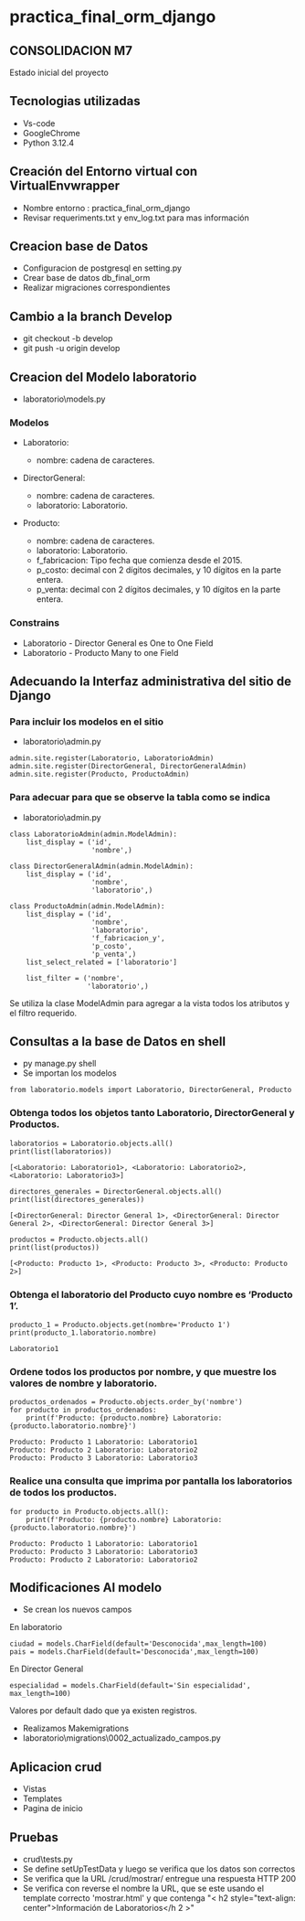 # practica_final_orm_django

## CONSOLIDACION M7

Estado inicial del proyecto

## Tecnologias utilizadas

- Vs-code
- GoogleChrome
- Python 3.12.4

## Creación del Entorno virtual con VirtualEnvwrapper

- Nombre entorno : practica_final_orm_django
- Revisar requeriments.txt y env_log.txt para mas información

## Creacion base de Datos

- Configuracion de postgresql en setting.py
- Crear base de datos db_final_orm
- Realizar migraciones correspondientes

## Cambio a la branch Develop

- git checkout -b develop
- git push -u origin develop

## Creacion del Modelo laboratorio

- laboratorio\models.py
### Modelos

- Laboratorio:
    - nombre: cadena de caracteres. 

- DirectorGeneral:
    - nombre: cadena de caracteres.
    - laboratorio: Laboratorio.

- Producto:
    - nombre: cadena de caracteres.
    - laboratorio: Laboratorio.
    - f_fabricacion: Tipo fecha que comienza desde el 2015.
    - p_costo: decimal con 2 dígitos decimales, y 10 dígitos en la parte entera.
    - p_venta: decimal con 2 dígitos decimales, y 10 dígitos en la parte entera.

### Constrains

- Laboratorio - Director General es One to One Field
- Laboratorio - Producto Many to one Field

## Adecuando la Interfaz administrativa del sitio de Django

### Para incluir los modelos en el sitio

- laboratorio\admin.py
```{pythopn}
admin.site.register(Laboratorio, LaboratorioAdmin)
admin.site.register(DirectorGeneral, DirectorGeneralAdmin)
admin.site.register(Producto, ProductoAdmin)
```

### Para adecuar para que se observe la tabla como se indica

- laboratorio\admin.py
```{python}
class LaboratorioAdmin(admin.ModelAdmin):
    list_display = ('id',
                    'nombre',)

class DirectorGeneralAdmin(admin.ModelAdmin):
    list_display = ('id',
                    'nombre',
                    'laboratorio',)
    
class ProductoAdmin(admin.ModelAdmin):
    list_display = ('id',
                    'nombre',
                    'laboratorio',
                    'f_fabricacion_y',
                    'p_costo',
                    'p_venta',)
    list_select_related = ['laboratorio']

    list_filter = ('nombre',
                   'laboratorio',)
```
Se utiliza la clase ModelAdmin para agregar a la vista todos los atributos y el filtro requerido.

## Consultas a la base de Datos en shell

- py manage.py shell
- Se importan los modelos
```{python}
from laboratorio.models import Laboratorio, DirectorGeneral, Producto
```

### Obtenga todos los objetos tanto Laboratorio, DirectorGeneral y Productos.

```{python}
laboratorios = Laboratorio.objects.all()
print(list(laboratorios))

[<Laboratorio: Laboratorio1>, <Laboratorio: Laboratorio2>, <Laboratorio: Laboratorio3>]

directores_generales = DirectorGeneral.objects.all()
print(list(directores_generales))

[<DirectorGeneral: Director General 1>, <DirectorGeneral: Director General 2>, <DirectorGeneral: Director General 3>]

productos = Producto.objects.all()
print(list(productos))

[<Producto: Producto 1>, <Producto: Producto 3>, <Producto: Producto 2>]
```

### Obtenga el laboratorio del Producto cuyo nombre es ‘Producto 1’.

```{python}
producto_1 = Producto.objects.get(nombre='Producto 1')
print(producto_1.laboratorio.nombre)

Laboratorio1
```

### Ordene  todos  los  productos  por  nombre,  y  que  muestre  los  valores  de  nombre  y laboratorio.

```{python}
productos_ordenados = Producto.objects.order_by('nombre')
for producto in productos_ordenados:
    print(f'Producto: {producto.nombre} Laboratorio: {producto.laboratorio.nombre}')

Producto: Producto 1 Laboratorio: Laboratorio1
Producto: Producto 2 Laboratorio: Laboratorio2
Producto: Producto 3 Laboratorio: Laboratorio3
```

### Realice una consulta que imprima por pantalla los laboratorios de todos los productos.

```{python}
for producto in Producto.objects.all():
    print(f'Producto: {producto.nombre} Laboratorio: {producto.laboratorio.nombre}')

Producto: Producto 1 Laboratorio: Laboratorio1
Producto: Producto 3 Laboratorio: Laboratorio3
Producto: Producto 2 Laboratorio: Laboratorio2
```

## Modificaciones Al modelo

- Se crean los nuevos campos

En laboratorio
```{python}
ciudad = models.CharField(default='Desconocida',max_length=100)
pais = models.CharField(default='Desconocida',max_length=100)
```

En Director General
```{python}
especialidad = models.CharField(default='Sin especialidad', max_length=100)
```
Valores por default dado que ya existen registros.

- Realizamos Makemigrations
- laboratorio\migrations\0002_actualizado_campos.py

## Aplicacion crud

- Vistas
- Templates
- Pagina de inicio

## Pruebas

- crud\tests.py
- Se define setUpTestData y luego se verifica que los datos son correctos
- Se verifica que la URL /crud/mostrar/ entregue una respuesta HTTP 200
- Se verifica con reverse el nombre la URL, que se este usando el template correcto 'mostrar.html' y que contenga "< h2 style="text-align: center">Información de Laboratorios</h 2 >"